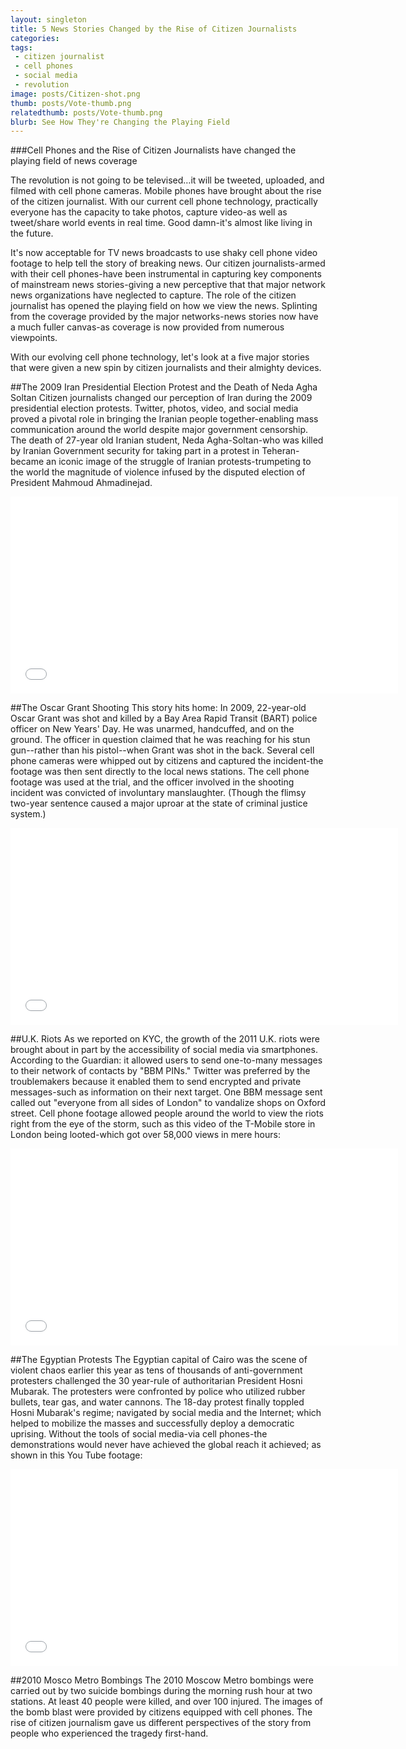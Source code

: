 ```yaml
---
layout: singleton
title: 5 News Stories Changed by the Rise of Citizen Journalists
categories:
tags:
 - citizen journalist
 - cell phones
 - social media
 - revolution
image: posts/Citizen-shot.png
thumb: posts/Vote-thumb.png
relatedthumb: posts/Vote-thumb.png
blurb: See How They're Changing the Playing Field
---
```


###Cell Phones and the Rise of Citizen Journalists have changed the playing field of news coverage

The revolution is not going to be televised…it will be tweeted, uploaded, and filmed with cell phone cameras. Mobile phones have brought about the rise of the citizen journalist. With our current cell phone technology, practically everyone has the capacity to take photos, capture video-as well as tweet/share world events in real time. Good damn-it's almost like living in the future.

It's now acceptable for TV news broadcasts to use shaky cell phone video footage to help tell the story of breaking news.  Our citizen journalists-armed with their cell phones-have been instrumental in capturing key components of mainstream news stories-giving a new perceptive that that major network news organizations have neglected to capture. The role of the citizen journalist has opened the playing field on how we view the news. Splinting from the coverage provided by the major networks-news stories now have a much fuller canvas-as coverage is now provided from numerous viewpoints.

With our evolving cell phone technology, let's look at a five major stories that were given a new spin by citizen journalists and their almighty devices.

##The 2009 Iran Presidential Election Protest and the Death of Neda Agha Soltan
Citizen journalists changed our perception of Iran during the 2009 presidential election protests. Twitter, photos, video, and social media proved a pivotal role in bringing the Iranian people together-enabling mass communication around the world despite major government censorship. The death of 27-year old Iranian student, Neda Agha-Soltan-who was killed by Iranian Government security for taking part in a protest in Teheran-became an iconic image of the struggle of Iranian protests-trumpeting to the world the magnitude of violence infused by the disputed election of President Mahmoud Ahmadinejad.

<iframe class="youtube" width="620" height="315" src="//www.youtube.com/embed/76W-0GVjNEc" frameborder="0">  </iframe>

##The Oscar Grant Shooting
This story hits home: In 2009, 22-year-old Oscar Grant was shot and killed by a Bay Area Rapid Transit (BART) police officer on New Years' Day. He was unarmed, handcuffed, and on the ground.  The officer in question claimed that he was reaching for his stun gun--rather than his pistol--when Grant was shot in the back. Several cell phone cameras were whipped out by citizens and captured the incident-the footage was then sent directly to the local news stations. The cell phone footage was used at the trial, and the officer involved in the shooting incident was convicted of involuntary manslaughter. (Though the flimsy two-year sentence caused a major uproar at the state of criminal justice system.)

<iframe class="youtube" width="620" height="315" src="//www.youtube.com/embed/Q2LDw5l_yMI" frameborder="0">  </iframe>

##U.K. Riots
As we reported on KYC, the growth of the 2011 U.K. riots were brought about in part by the accessibility of social media via smartphones. According to the Guardian: it allowed users to send one-to-many messages to their network of contacts by "BBM PINs." Twitter was preferred by the troublemakers because it enabled them to send encrypted and private messages-such as information on their next target. One BBM message sent called out "everyone from all sides of London" to vandalize shops on Oxford street.
Cell phone footage allowed people around the world to view the riots right from the eye of the storm, such as this video of the T-Mobile store in London being looted-which got over  58,000 views in mere hours:

<iframe class="youtube" width="620" height="315" src="//www.youtube.com/embed/KKhaT-pXHHc" frameborder="0">  </iframe>

##The Egyptian Protests
The Egyptian capital of Cairo was the scene of violent chaos earlier this year as tens of thousands of anti-government protesters challenged the 30 year-rule of authoritarian President Hosni Mubarak. The protesters were confronted by police who utilized rubber bullets, tear gas, and water cannons. The 18-day protest finally toppled Hosni Mubarak's regime; navigated by social media and the Internet; which helped to mobilize the masses and successfully deploy a democratic uprising. Without the tools of social media-via cell phones-the demonstrations would never have achieved the global reach it achieved; as shown in this You Tube footage:

<iframe class="youtube" width="620" height="315" src="//www.youtube.com/embed/3xWiBCIxjIk" frameborder="0">  </iframe>

##2010 Mosco Metro Bombings
The 2010 Moscow Metro bombings were carried out by two suicide bombings during the morning rush hour at two stations. At least 40 people were killed, and over 100 injured. The images of the bomb blast were provided by citizens equipped with cell phones. The rise of citizen journalism gave us different perspectives of the story from people who experienced the tragedy first-hand.



